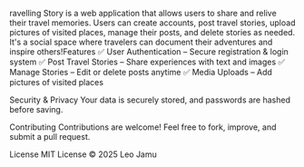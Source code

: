 ravelling Story is a web application that allows users to share and relive their travel memories. Users can create accounts, post travel stories, upload pictures of visited places, manage their posts, and delete stories as needed. It's a social space where travelers can document their adventures and inspire others!Features
✅ User Authentication – Secure registration & login system
✅ Post Travel Stories – Share experiences with text and images
✅ Manage Stories – Edit or delete posts anytime
✅ Media Uploads – Add pictures of visited places

Security & Privacy
Your data is securely stored, and passwords are hashed before saving.

Contributing
Contributions are welcome! Feel free to fork, improve, and submit a pull request.

 License
MIT License © 2025 Leo Jamu
